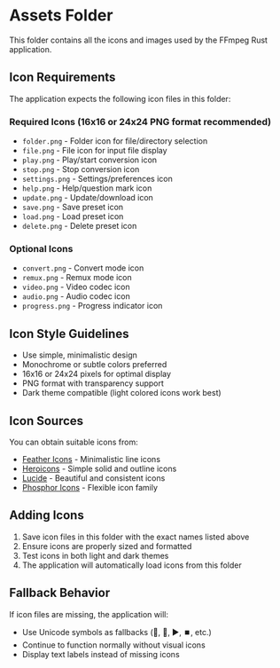 # Assets Folder

This folder contains all the icons and images used by the FFmpeg Rust application.

## Icon Requirements

The application expects the following icon files in this folder:

### Required Icons (16x16 or 24x24 PNG format recommended)

- `folder.png` - Folder icon for file/directory selection
- `file.png` - File icon for input file display
- `play.png` - Play/start conversion icon
- `stop.png` - Stop conversion icon
- `settings.png` - Settings/preferences icon
- `help.png` - Help/question mark icon
- `update.png` - Update/download icon
- `save.png` - Save preset icon
- `load.png` - Load preset icon
- `delete.png` - Delete preset icon

### Optional Icons

- `convert.png` - Convert mode icon
- `remux.png` - Remux mode icon
- `video.png` - Video codec icon
- `audio.png` - Audio codec icon
- `progress.png` - Progress indicator icon

## Icon Style Guidelines

- Use simple, minimalistic design
- Monochrome or subtle colors preferred
- 16x16 or 24x24 pixels for optimal display
- PNG format with transparency support
- Dark theme compatible (light colored icons work best)

## Icon Sources

You can obtain suitable icons from:
- [Feather Icons](https://feathericons.com/) - Minimalistic line icons
- [Heroicons](https://heroicons.com/) - Simple solid and outline icons
- [Lucide](https://lucide.dev/) - Beautiful and consistent icons
- [Phosphor Icons](https://phosphoricons.com/) - Flexible icon family

## Adding Icons

1. Save icon files in this folder with the exact names listed above
2. Ensure icons are properly sized and formatted
3. Test icons in both light and dark themes
4. The application will automatically load icons from this folder

## Fallback Behavior

If icon files are missing, the application will:
- Use Unicode symbols as fallbacks (📁, 📄, ▶️, ⏹️, etc.)
- Continue to function normally without visual icons
- Display text labels instead of missing icons